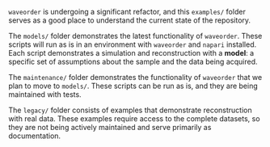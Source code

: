 `waveorder` is undergoing a significant refactor, and this `examples/` folder serves as a good place to understand the current state of the repository.

The `models/` folder demonstrates the latest functionality of `waveorder`. These scripts will run as is in an environment with `waveorder` and `napari` installed. Each script demonstrates a simulation and reconstruction with a **model**: a specific set of assumptions about the sample and the data being acquired. 

The `maintenance/` folder demonstrates the functionality of `waveorder` that we plan to move to `models/`. These scripts can be run as is, and they are being maintained with tests.

The `legacy/` folder consists of examples that demonstrate reconstruction with real data. These examples require access to the complete datasets, so they are not being actively maintained and serve primarily as documentation.